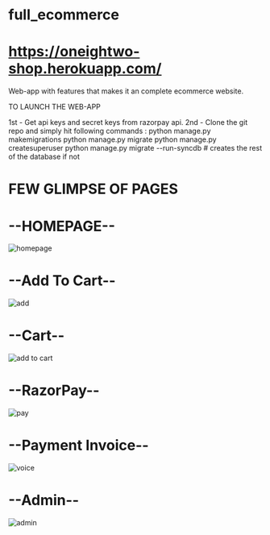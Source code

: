 # full_ecommerce
# https://oneightwo-shop.herokuapp.com/

Web-app with features that makes it an complete ecommerce website.

TO LAUNCH THE WEB-APP

1st - Get api keys and secret keys from razorpay api.
2nd - Clone the git repo and simply hit following commands :
      python manage.py makemigrations
      python manage.py migrate
      python manage.py createsuperuser
      python manage.py migrate --run-syncdb # creates the rest of the database if not
            


# FEW GLIMPSE OF PAGES 

# --HOMEPAGE--
![homepage](https://user-images.githubusercontent.com/103807395/179600461-8148f1c2-b062-414b-9a6f-cea6793763b9.png)

# --Add To Cart--
![add](https://user-images.githubusercontent.com/103807395/179600467-18355b65-58b6-4e12-8ccc-2822938ad53d.png)

# --Cart--
![add to cart](https://user-images.githubusercontent.com/103807395/179601022-013ab39b-abd1-46fe-9162-4778aebe7dc1.gif)

# --RazorPay--
![pay](https://user-images.githubusercontent.com/103807395/179600503-e7e7983a-6f52-42db-a37b-c9a72907ca7f.png)

# --Payment Invoice--
![voice](https://user-images.githubusercontent.com/103807395/179600508-679090de-1a48-4c3f-96e1-3dfc4d583788.png)

# --Admin--
![admin](https://user-images.githubusercontent.com/103807395/179600604-971ce305-b639-4432-ac9e-9e2ca55bca1e.gif)
